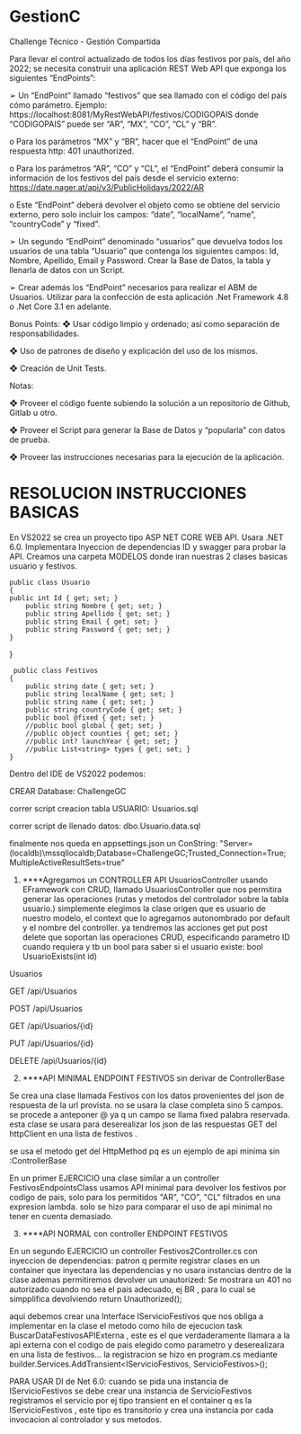 # GestionC

Challenge Técnico - Gestión Compartida

Para llevar el control actualizado de todos los días festivos por país, del año 2022; se necesita
construir una aplicación REST Web API que exponga los siguientes “EndPoints”:

➢ Un “EndPoint” llamado “festivos” que sea llamado con el código del país cómo
parámetro. Ejemplo: https://localhost:8081/MyRestWebAPI/festivos/CODIGOPAIS
donde “CODIGOPAIS” puede ser “AR”, “MX”, “CO”, “CL” y “BR”.

o Para los parámetros “MX” y “BR”, hacer que el “EndPoint” de una respuesta
http: 401 unauthorized.

o Para los parámetros “AR”, “CO” y “CL”, el “EndPoint” deberá consumir la
información de los festivos del país desde el servicio externo:
https://date.nager.at/api/v3/PublicHolidays/2022/AR

o Este “EndPoint” deberá devolver el objeto como se obtiene del servicio
externo, pero solo incluir los campos: “date”, “localName”, “name”,
“countryCode” y “fixed”.

➢ Un segundo “EndPoint” denominado “usuarios” que devuelva todos los usuarios de
una tabla “Usuario” que contenga los siguientes campos: Id, Nombre, Apellido, Email
y Password. Crear la Base de Datos, la tabla y llenarla de datos con un Script.

➢ Crear además los “EndPoint” necesarios para realizar el ABM de Usuarios.
Utilizar para la confección de esta aplicación .Net Framework 4.8 o .Net Core 3.1 en adelante.

Bonus Points:
❖ Usar código limpio y ordenado; así como separación de responsabilidades.

❖ Uso de patrones de diseño y explicación del uso de los mismos.

❖ Creación de Unit Tests.

Notas:

❖ Proveer el código fuente subiendo la solución a un repositorio de Github, Gitlab u otro.

❖ Proveer el Script para generar la Base de Datos y “popularla” con datos de prueba.

❖ Proveer las instrucciones necesarias para la ejecución de la aplicación.

# RESOLUCION INSTRUCCIONES BASICAS

En VS2022 se crea un proyecto tipo ASP NET CORE WEB API. Usara .NET 6.0. Implementara Inyeccion de dependencias ID y  swagger para probar la API. 
Creamos una carpeta MODELOS donde iran nuestras 2 clases basicas usuario y festivos. 


    public class Usuario
    {
    public int Id { get; set; }
        public string Nombre { get; set; }
        public string Apellido { get; set; }
        public string Email { get; set; }
        public string Password { get; set; }
    }
}

    
     public class Festivos
    {
        public string date { get; set; }
        public string localName { get; set; }
        public string name { get; set; }
        public string countryCode { get; set; }
        public bool @fixed { get; set; }
        //public bool global { get; set; }
        //public object counties { get; set; }
        //public int? launchYear { get; set; }
        //public List<string> types { get; set; }
    }
    
Dentro del IDE de VS2022 podemos:

CREAR Database: ChallengeGC

correr script creacion tabla USUARIO: Usuarios.sql

correr script de llenado datos: dbo.Usuario.data.sql

finalmente nos queda en appsettings.json un ConString: "Server=(localdb)\\mssqllocaldb;Database=ChallengeGC;Trusted_Connection=True;MultipleActiveResultSets=true"

1) ****Agregamos un CONTROLLER API UsuariosController usando EFramework con CRUD, llamado UsuariosController que nos permitira generar las operaciones (rutas y metodos del controlador sobre la tabla usuario.) simplemente elegimos la clase origen que es usuario de nuestro modelo, el context que lo agregamos autonombrado por default y el nombre del controller. ya tendremos  las acciones get put post delete que soportan las operaciones CRUD, especificando parametro ID cuando requiera y tb un bool para saber si el usuario existe:  bool UsuarioExists(int id)

Usuarios


GET
​/api​/Usuarios

POST
​/api​/Usuarios

GET
​/api​/Usuarios​/{id}

PUT
​/api​/Usuarios​/{id}

DELETE
​/api​/Usuarios​/{id}


2) ****API MINIMAL  ENDPOINT FESTIVOS sin derivar de ControllerBase

Se crea una clase llamada Festivos con los datos provenientes del json de respuesta de la url provista. no se usara la clase completa sino 5 campos. se procede a anteponer @ ya q un campo se llama fixed palabra reservada. esta clase se usara para deserealizar los json de las respuestas GET del httpClient en una lista de festivos . 

se usa el metodo get del HttpMethod pq es un ejemplo de api minima sin :ControllerBase

En un primer EJERCICIO una clase similar a un controller FestivosEndpointsClass usamos API minimal para devolver los festivos por codigo de pais, solo para los permitidos  "AR", "CO", "CL" filtrados en una expresion lambda. solo se hizo para comparar el uso de api minimal no tener en cuenta demasiado.



3) ****API NORMAL con controller  ENDPOINT FESTIVOS 

En un segundo EJERCICIO un controller  Festivos2Controller.cs con inyeccion de dependencias: patron q permite registrar clases en un container que inyectara las dependencias y no usara instancias dentro de la clase ademas permitiremos devolver un unautorized: Se mostrara un 401 no autorizado cuando no sea el pais adecuado, ej BR , para lo cual se simpplifica devolviendo return Unauthorized();

aqui debemos crear una Interface IServicioFestivos que nos obliga a implementar en la clase el metodo como hilo de ejecucion task  BuscarDataFestivosAPIExterna , este es el que verdaderamente llamara a la api externa con el codigo de pais elegido como parametro y deserealizara en una lista de festivos...
la registracion se hizo en program.cs mediante
builder.Services.AddTransient<IServicioFestivos, ServicioFestivos>();

PARA USAR DI de Net 6.0: cuando se pida una instancia de IServicioFestivos se debe crear una instancia de ServicioFestivos 
 registramos el servicio por ej tipo transient en el container q es la IServicioFestivos , este tipo es transitorio y crea una instancia por cada invocacion al controlador y sus metodos.
 
 

















